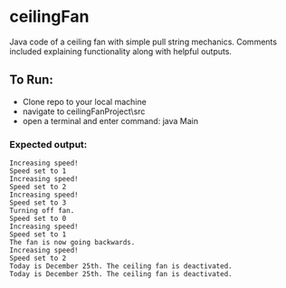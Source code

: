 # ceilingFan
Java code of a ceiling fan with simple pull string mechanics. Comments included explaining functionality along with helpful outputs.

## To Run:
* Clone repo to your local machine  
* navigate to ceilingFanProject\src  
* open a terminal and enter command: java Main

### Expected output:  
```
Increasing speed!
Speed set to 1   
Increasing speed!
Speed set to 2   
Increasing speed!
Speed set to 3
Turning off fan.
Speed set to 0
Increasing speed!
Speed set to 1
The fan is now going backwards.
Increasing speed!
Speed set to 2
Today is December 25th. The ceiling fan is deactivated.
Today is December 25th. The ceiling fan is deactivated.
```
